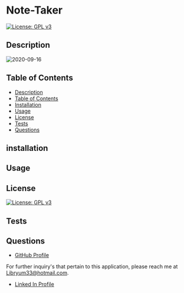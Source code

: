 # Note-Taker

[![License: GPL v3](https://img.shields.io/badge/License-GPLv3-blue.svg)](https://www.gnu.org/licenses/gpl-3.0)

## Description 



![2020-09-16](https://user-images.githubusercontent.com/65925169/93386847-295e3000-f81d-11ea-95f0-029b6921707c.png)

## Table of Contents 

* [Description](#description)
* [Table of Contents](#installation)
* [Installation](#installation)
* [Usage](#usage)
* [License](#license)
* [Tests](#test)
* [Questions](#questions)


## installation 


## Usage

## License

[![License: GPL v3](https://img.shields.io/badge/License-GPLv3-blue.svg)](https://www.gnu.org/licenses/gpl-3.0)

## Tests

## Questions

- [GitHub Profile](https://github.com/Mando619)

For further inquiry's that pertain to this application, 
please reach me at Libryum33@hotmail.com.

- [Linked In Profile](https://www.linkedin.com/in/armando-estrada-0a5304118/)

